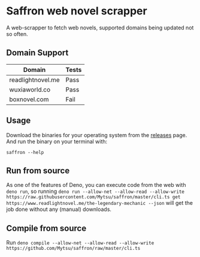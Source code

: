 # Saffron web novel scrapper

A web-scrapper to fetch web novels, supported domains being updated not so often.

## Domain Support

| Domain            | Tests |
|-------------------|----------------|
| readlightnovel.me | Pass           |
| wuxiaworld.co     | Pass           |
| boxnovel.com      | Fail           |

## Usage

Download the binaries for your operating system from the [releases](./releases) page.
And run the binary on your terminal with:

`saffron --help`

## Run from source

As one of the features of Deno, you can execute code from the web with `deno run`, so running `deno run --allow-net --allow-read --allow-write https://raw.githubusercontent.com/Mytsu/saffron/master/cli.ts get https://www.readlightnovel.me/the-legendary-mechanic --json` will get the job done without any (manual) downloads.

## Compile from source

Run `deno compile --allow-net --allow-read --allow-write https://github.com/Mytsu/saffron/raw/master/cli.ts`
